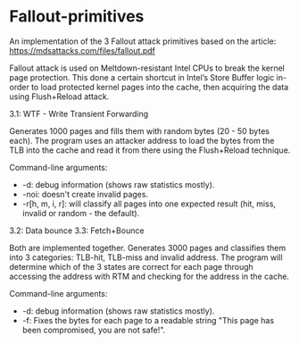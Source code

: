 # Fallout-primitives

An implementation of the 3 Fallout attack primitives based on the article: https://mdsattacks.com/files/fallout.pdf

Fallout attack is used on Meltdown-resistant Intel CPUs to break the kernel page protection.
This done a certain shortcut in Intel’s Store Buffer logic in-order to load protected kernel pages
into the cache, then acquiring the data using Flush+Reload attack.

3.1: WTF - Write Transient Forwarding

Generates 1000 pages and fills them with random bytes (20 - 50 bytes each).
The program uses an attacker address to load the bytes from the TLB into the cache and read it from there using the Flush+Reload technique.

Command-line arguments:
* -d: debug information (shows raw statistics mostly).
* -noi: doesn't create invalid pages.
* -r[h, m, i, r]: will classify all pages into one expected result (hit, miss, invalid or random - the default).

3.2: Data bounce
3.3: Fetch+Bounce

Both are implemented together.
Generates 3000 pages and classifies them into 3 categories: TLB-hit, TLB-miss and invalid address.
The program will determine which of the 3 states are correct for each page through accessing the address with RTM and checking for the address in the cache.

Command-line arguments:
* -d: debug information (shows raw statistics mostly).
* -f: Fixes the bytes for each page to a readable string "This page has been compromised, you are not safe!".





